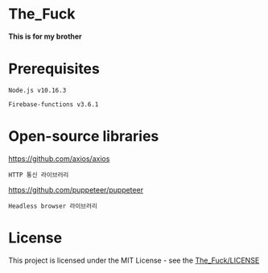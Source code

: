 # The_Fuck
**This is for my brother**
# Prerequisites
    Node.js v10.16.3
    
    Firebase-functions v3.6.1
# Open-source libraries
https://github.com/axios/axios

    HTTP 통신 라이브러리
    
https://github.com/puppeteer/puppeteer

    Headless browser 라이브러리
# License
This project is licensed under the MIT License - see the [The_Fuck/LICENSE](LICENSE)
